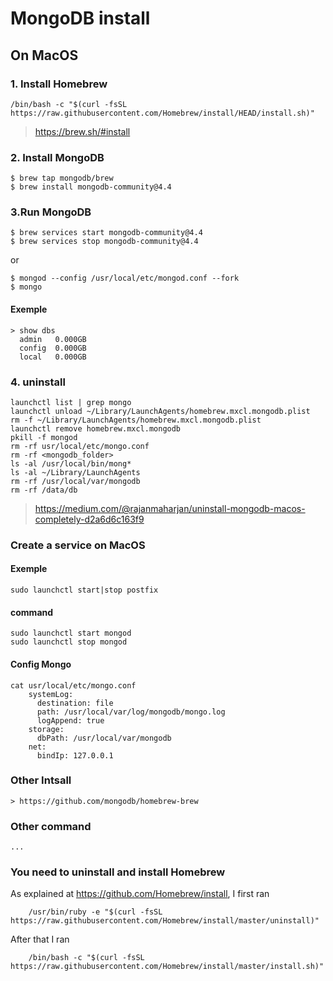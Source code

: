 # MongoDB install
## On MacOS
### 1. Install Homebrew
    /bin/bash -c "$(curl -fsSL https://raw.githubusercontent.com/Homebrew/install/HEAD/install.sh)"
> https://brew.sh/#install
### 2. Install MongoDB

    $ brew tap mongodb/brew
    $ brew install mongodb-community@4.4
    
### 3.Run MongoDB 

    $ brew services start mongodb-community@4.4
    $ brew services stop mongodb-community@4.4
    
   or
   
    $ mongod --config /usr/local/etc/mongod.conf --fork
    $ mongo
    
#### Exemple
    
    > show dbs
      admin   0.000GB
      config  0.000GB
      local   0.000GB


### 4. uninstall

    launchctl list | grep mongo
    launchctl unload ~/Library/LaunchAgents/homebrew.mxcl.mongodb.plist
    rm -f ~/Library/LaunchAgents/homebrew.mxcl.mongodb.plist
    launchctl remove homebrew.mxcl.mongodb
    pkill -f mongod
    rm -rf usr/local/etc/mongo.conf
    rm -rf <mongodb_folder>
    ls -al /usr/local/bin/mong*
    ls -al ~/Library/LaunchAgents
    rm -rf /usr/local/var/mongodb
    rm -rf /data/db
    
> https://medium.com/@rajanmaharjan/uninstall-mongodb-macos-completely-d2a6d6c163f9
### Create a service on MacOS
    
#### Exemple
    sudo launchctl start|stop postfix 
    
#### command
    sudo launchctl start mongod
    sudo launchctl stop mongod

#### Config Mongo
    cat usr/local/etc/mongo.conf
        systemLog:
          destination: file
          path: /usr/local/var/log/mongodb/mongo.log
          logAppend: true
        storage:
          dbPath: /usr/local/var/mongodb
        net:
          bindIp: 127.0.0.1

### Other Intsall
    > https://github.com/mongodb/homebrew-brew


### Other command
    ...
    
### You need to uninstall and install Homebrew
    
 As explained at https://github.com/Homebrew/install, I first ran 
        
        /usr/bin/ruby -e "$(curl -fsSL https://raw.githubusercontent.com/Homebrew/install/master/uninstall)" 
 
 After that I ran 
 
        /bin/bash -c "$(curl -fsSL https://raw.githubusercontent.com/Homebrew/install/master/install.sh)"
